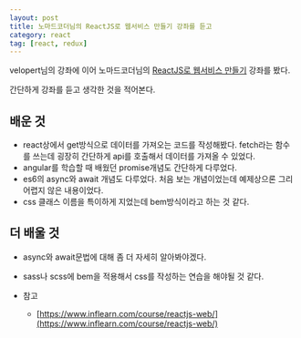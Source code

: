 ```yaml
---
layout: post
title: 노마드코더님의 ReactJS로 웹서비스 만들기 강좌를 듣고
category: react
tag: [react, redux] 
---
```


velopert님의 강좌에 이어 노마드코더님의 [ReactJS로 웹서비스 만들기](https://www.inflearn.com/course/reactjs-web/) 강좌를 봤다.

간단하게 강좌를 듣고 생각한 것을 적어본다.

## 배운 것
  - react상에서 get방식으로 데이터를 가져오는 코드를 작성해봤다. fetch라는 함수를 쓰는데 굉장히 간단하게 api를 호출해서 데이터를 가져올 수 있었다. 
  - angular를 학습할 때 배웠던 promise개념도 간단하게 다루었다. 
  - es6의 async와 await 개념도 다루었다. 처음 보는 개념이었는데 예제상으론 그리 어렵지 않은 내용이었다.
  - css 클래스 이름을 특이하게 지었는데 bem방식이라고 하는 것 같다. 
  
## 더 배울 것
  - async와 await문법에 대해 좀 더 자세히 알아봐야겠다.
  - sass나 scss에 bem을 적용해서 css를 작성하는 연습을 해야될 것 같다.
    
- 참고
  - [https://www.inflearn.com/course/reactjs-web/](https://www.inflearn.com/course/reactjs-web/) 
